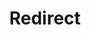 ﻿---
layout: src/layouts/Redirect.astro
title: Redirect
redirect: /docs/best-practices/self-hosted-octopus/high-availability
pubDate:  2023-01-01
navSearch: false
navSitemap: false
navMenu: false
---

